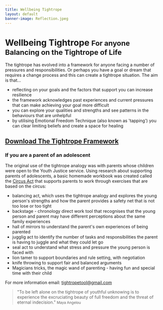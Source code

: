 ```yaml
---
title: Wellbeing Tightrope
layout: default
banner-image: Reflection.jpeg
---
```


# Wellbeing Tightrope <small>For anyone Balancing on the Tightrope of Life</small>

The tightrope has evolved into a framework for anyone facing a number of pressures and responsibilities. Or perhaps you have a goal or dream that requires a change process and this can create a tightrope situation. The aim is that...
- reflecting on your goals and the factors that support you can increase resilience
- the framework acknowledges past experiences and current pressures that can make achieving your goal more difficult
- you can explore your qualities and strengths and see patterns in the behaviours that are unhelpful
- by utilising Emotional Freedom Technique (also known as 'tapping') you can clear limiting beliefs and create a space for healing  

## [Download The Tightrope Framework]

### If you are a parent of an adolescent

The original use of the tightrope analogy was with parents whose children were open to the Youth Justice service. Using research about supporting parents of adolescents, a basic homemade workbook was created called the [Circus Act] that supports parents to work through exercises that are based on the circus:
- balancing act, which uses the tightrope analogy and explores the young person's strengths and how the parent provides a safety net that is not too lose or too tight
- backstage - chronology direct work tool that recognises that the young person and parent may have different perceptions about the same family experiences
- hall of mirrors to understand the parent's own experiences of being parented
- jugglig act to identify the number of tasks and responsibilities the parent is having to juggle and what they could let go
- seal act to understand what stress and pressure the young person is faced with
- lion tamer to support boundaries and rule setting, with negotiation
- knife throwing to support fair and balanced arguments
- Magicians tricks, the magic wand of parenting - having fun and special time with their child

For more information email: [tightropetool@gmail.com](mailto:tightropetool@gmail.com)

[download The Tightrope Framework]: /downloads/balancinglife.pdf
[Circus Act]: /downloads/Circus%20Act%20-%202012.pdf

> "To be left alone on the tightrope of youthful unknowing is to experience the excruciating beauty of full freedom and the threat of eternal indecision."
> <small>Maya Angelou</small>
